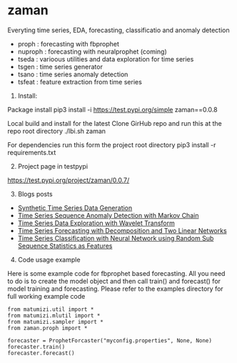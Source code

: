 # zaman

Everyting time series, EDA, forecasting, classificatio and anomaly detection
* proph : forecasting with fbprophet
* nuproph : forecasting with  neuralprophet  (coming)
* tseda : varioous utilities and data exploration for time series
* tsgen : time series generator
* tsano : time series anomaly detection
* tsfeat : feature extraction from time series



1. Install:

Package install
pip3 install -i https://test.pypi.org/simple zaman==0.0.8

Local build and install for the latest
Clone GirHub repo and run this at the repo root directory
./lbi.sh zaman

For dependencies run this form the project root directory
pip3 install -r requirements.txt

2. Project page in testpypi

https://test.pypi.org/project/zaman/0.0.7/


3. Blogs posts
* [Synthetic Time Series Data Generation](https://pkghosh.wordpress.com/2023/03/29/synthetic-time-series-data-generation/)
* [Time Series Sequence Anomaly Detection with Markov Chain](https://pkghosh.wordpress.com/2023/06/28/time-series-sequence-anomaly-detection-with-markov-chain/)
* [Time Series Data Exploration with Wavelet Transform](https://pkghosh.wordpress.com/2023/09/29/time-series-data-exploration-with-wavelet-transform/)
* [Time Series Forecasting with Decomposition and Two Linear Networks](https://pkghosh.wordpress.com/2023/12/28/time-series-forecasting-with-decomposition-and-two-linear-networks/)
* [Time Series Classification with Neural Network using Random Sub Sequence Statistics as Features](https://pkghosh.wordpress.com/2024/01/26/time-series-classification-with-neural-network-using-random-sub-sequence-statistics-as-features/)

4. Code usage example

Here is some example code for fbprophet based forecasting. All you need to do is to create the model 
object  and then call train() and forecast() for model training and forecasting. Please refer 
to the examples directory for full working example code

	from matumizi.util import *
	from matumizi.mlutil import *
	from matumizi.sampler import *
	from zaman.proph import *

	forecaster = ProphetForcaster("myconfig.properties", None, None)	
	forecaster.train()
	forecaster.forecast()	
	
